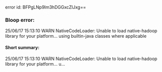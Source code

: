 error id: BFPgLNp9lm3hDGGxcZIJxg==
### Bloop error:

25/06/17 15:13:10 WARN NativeCodeLoader: Unable to load native-hadoop library for your platform... using builtin-java classes where applicable
#### Short summary: 

25/06/17 15:13:10 WARN NativeCodeLoader: Unable to load native-hadoop library for your platform... u...